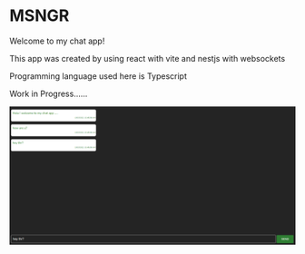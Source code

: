 # MSNGR

Welcome to my chat app!

This app was created by using react with vite and nestjs with websockets

Programming language used here is Typescript

Work in Progress......

![Screenshot](./fe_chatapp/screenshot.png)
